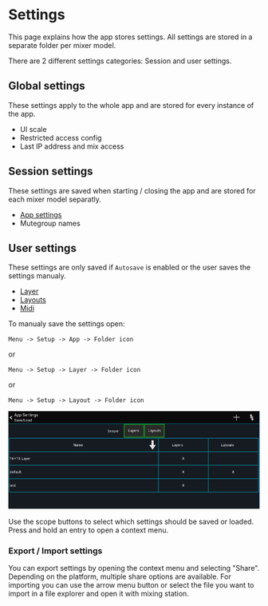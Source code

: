 # Settings
This page explains how the app stores settings.
All settings are stored in a separate folder per mixer model.

There are 2 different settings categories: Session and user settings.

## Global settings
These settings apply to the whole app and are stored for every instance of the app.

- UI scale
- Restricted access config
- Last IP address and mix access

## Session settings
These settings are saved when starting / closing the app and are stored for each mixer model separatly.

- [App settings](app-settings.md)
- Mutegroup names

## User settings
These settings are only saved if `Autosave` is enabled or the user saves the settings manualy.

- [Layer](layers.md)
- [Layouts](custom-layouts.md)
- [Midi](usb-midi.md)

To manualy save the settings open:
```
Menu -> Setup -> App -> Folder icon
```
or
```
Menu -> Setup -> Layer -> Folder icon
```
or
```
Menu -> Setup -> Layout -> Folder icon
```

![Settings-Manager](img/settings-manager.png)

Use the scope buttons to select which settings should be saved or loaded.
Press and hold an entry to open a context menu.

### Export / Import settings
You can export settings by opening the context menu and selecting "Share".
Depending on the platform, multiple share options are available.
For importing you can use the arrow menu button or select the file you want to import in a file explorer and open it with mixing station.

